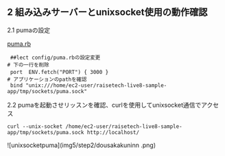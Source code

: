 ## 2 組み込みサーバーとunixsocket使用の動作確認 
2.1 pumaの設定

[puma.rb](img5/step2/puma.rb)
 ```bash:title
  ##lect config/puma.rbの設定変更 
 # 下の一行を削除
  port  ENV.fetch("PORT") { 3000 }　
 # アプリケーションのpathを確認
  bind "unix:///home/ec2-user/raisetech-live8-sample-app/tmp/sockets/puma.sock"
  ```
2.2 pumaを起動させリッスンを確認、curlを使用してunixsocket通信でアクセス 
```bash:title
curl --unix-socket /home/ec2-user/raisetech-live8-sample-app/tmp/sockets/puma.sock http://localhost/
``` 
![unixsocketpuma](img5/step2/dousakakuninn .png)

